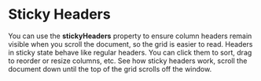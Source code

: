 Sticky Headers
==============

You can use the **stickyHeaders** property to ensure column headers remain visible when you scroll the document, so the grid is easier to read. Headers in sticky state behave like regular headers. You can click them to sort, drag to reorder or resize columns, etc. See how sticky headers work, scroll the document down until the top of the grid scrolls off the window.